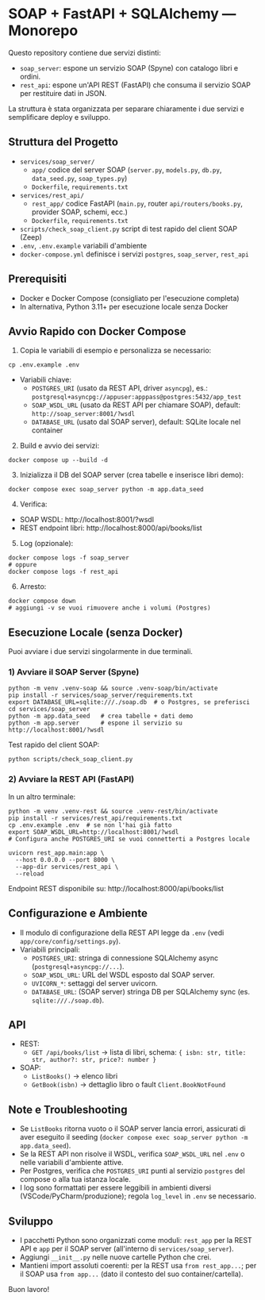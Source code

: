 # SOAP + FastAPI + SQLAlchemy — Monorepo

Questo repository contiene due servizi distinti:
- `soap_server`: espone un servizio SOAP (Spyne) con catalogo libri e ordini.
- `rest_api`: espone un'API REST (FastAPI) che consuma il servizio SOAP per restituire dati in JSON.

La struttura è stata organizzata per separare chiaramente i due servizi e semplificare deploy e sviluppo.

## Struttura del Progetto

- `services/soap_server/`
  - `app/` codice del server SOAP (`server.py`, `models.py`, `db.py`, `data_seed.py`, `soap_types.py`)
  - `Dockerfile`, `requirements.txt`
- `services/rest_api/`
  - `rest_app/` codice FastAPI (`main.py`, router `api/routers/books.py`, provider SOAP, schemi, ecc.)
  - `Dockerfile`, `requirements.txt`
- `scripts/check_soap_client.py` script di test rapido del client SOAP (Zeep)
- `.env`, `.env.example` variabili d'ambiente
- `docker-compose.yml` definisce i servizi `postgres`, `soap_server`, `rest_api`

## Prerequisiti

- Docker e Docker Compose (consigliato per l'esecuzione completa)
- In alternativa, Python 3.11+ per esecuzione locale senza Docker

## Avvio Rapido con Docker Compose

1) Copia le variabili di esempio e personalizza se necessario:

```
cp .env.example .env
```

- Variabili chiave:
  - `POSTGRES_URI` (usato da REST API, driver `asyncpg`), es.: `postgresql+asyncpg://appuser:apppass@postgres:5432/app_test`
  - `SOAP_WSDL_URL` (usato da REST API per chiamare SOAP), default: `http://soap_server:8001/?wsdl`
  - `DATABASE_URL` (usato dal SOAP server), default: SQLite locale nel container

2) Build e avvio dei servizi:

```
docker compose up --build -d
```

3) Inizializza il DB del SOAP server (crea tabelle e inserisce libri demo):

```
docker compose exec soap_server python -m app.data_seed
```

4) Verifica:

- SOAP WSDL: http://localhost:8001/?wsdl
- REST endpoint libri: http://localhost:8000/api/books/list

5) Log (opzionale):

```
docker compose logs -f soap_server
# oppure
docker compose logs -f rest_api
```

6) Arresto:

```
docker compose down
# aggiungi -v se vuoi rimuovere anche i volumi (Postgres)
```

## Esecuzione Locale (senza Docker)

Puoi avviare i due servizi singolarmente in due terminali.

### 1) Avviare il SOAP Server (Spyne)

```
python -m venv .venv-soap && source .venv-soap/bin/activate
pip install -r services/soap_server/requirements.txt
export DATABASE_URL=sqlite:///./soap.db  # o Postgres, se preferisci
cd services/soap_server
python -m app.data_seed   # crea tabelle + dati demo
python -m app.server      # espone il servizio su http://localhost:8001/?wsdl
```

Test rapido del client SOAP:

```
python scripts/check_soap_client.py
```

### 2) Avviare la REST API (FastAPI)

In un altro terminale:

```
python -m venv .venv-rest && source .venv-rest/bin/activate
pip install -r services/rest_api/requirements.txt
cp .env.example .env  # se non l'hai già fatto
export SOAP_WSDL_URL=http://localhost:8001/?wsdl
# Configura anche POSTGRES_URI se vuoi connetterti a Postgres locale

uvicorn rest_app.main:app \
  --host 0.0.0.0 --port 8000 \
  --app-dir services/rest_api \
  --reload
```

Endpoint REST disponibile su: http://localhost:8000/api/books/list

## Configurazione e Ambiente

- Il modulo di configurazione della REST API legge da `.env` (vedi `app/core/config/settings.py`).
- Variabili principali:
  - `POSTGRES_URI`: stringa di connessione SQLAlchemy async (`postgresql+asyncpg://...`).
  - `SOAP_WSDL_URL`: URL del WSDL esposto dal SOAP server.
  - `UVICORN_*`: settaggi del server uvicorn.
  - `DATABASE_URL`: (SOAP server) stringa DB per SQLAlchemy sync (es. `sqlite:///./soap.db`).

## API

- REST:
  - `GET /api/books/list` → lista di libri, schema: `{ isbn: str, title: str, author?: str, price?: number }`
- SOAP:
  - `ListBooks()` → elenco libri
  - `GetBook(isbn)` → dettaglio libro o fault `Client.BookNotFound`

## Note e Troubleshooting

- Se `ListBooks` ritorna vuoto o il SOAP server lancia errori, assicurati di aver eseguito il seeding (`docker compose exec soap_server python -m app.data_seed`).
- Se la REST API non risolve il WSDL, verifica `SOAP_WSDL_URL` nel `.env` o nelle variabili d'ambiente attive.
- Per Postgres, verifica che `POSTGRES_URI` punti al servizio `postgres` del compose o alla tua istanza locale.
- I log sono formattati per essere leggibili in ambienti diversi (VSCode/PyCharm/produzione); regola `log_level` in `.env` se necessario.

## Sviluppo

- I pacchetti Python sono organizzati come moduli: `rest_app` per la REST API e `app` per il SOAP server (all'interno di `services/soap_server`).
- Aggiungi `__init__.py` nelle nuove cartelle Python che crei.
- Mantieni import assoluti coerenti: per la REST usa `from rest_app...`; per il SOAP usa `from app...` (dato il contesto del suo container/cartella).

Buon lavoro!
